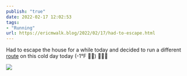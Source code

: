 ```yaml
---
publish: "true"
date: 2022-02-17 12:02:53
tags:
- "Running"
url: https://ericmwalk.blog/2022/02/17/had-to-escape.html
---
```

Had to escape the house for a while today and decided to run a different [route](http://www.strava.com/activities/6697721311) on this cold day today (-1°F 🤷‍♂️) 🏃🏻‍♂️


![](https://ericmwalk.blog/uploads/2022/49c020f4b0.jpg)